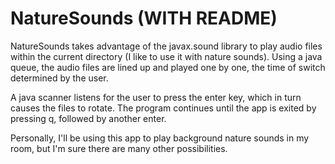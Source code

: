 NatureSounds (WITH README)
============

NatureSounds takes advantage of the javax.sound library to play audio files within the current directory (I
like to use it with nature sounds). Using a java queue, the audio files are lined up and played one by one,
the time of switch determined by the user.

A java scanner listens for the user to press the enter key, which in turn causes the files to rotate. The program 
continues until the app is exited by pressing q, followed by another enter. 


Personally, I'll be using this app to play background nature sounds in my room, but I'm sure there are many
other possibilities.
